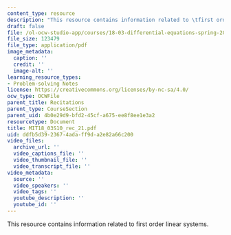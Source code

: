 ```yaml
---
content_type: resource
description: "This resource contains information related to \tfirst order linear systems."
draft: false
file: /ol-ocw-studio-app/courses/18-03-differential-equations-spring-2010/ddfb5d3923674adaff9da2e82a66c200_MIT18_03S10_rec_21.pdf
file_size: 123479
file_type: application/pdf
image_metadata:
  caption: ''
  credit: ''
  image-alt: ''
learning_resource_types:
- Problem-solving Notes
license: https://creativecommons.org/licenses/by-nc-sa/4.0/
ocw_type: OCWFile
parent_title: Recitations
parent_type: CourseSection
parent_uid: 4b0e29d9-bfd2-45cf-a675-ee8f8ee1e3a2
resourcetype: Document
title: MIT18_03S10_rec_21.pdf
uid: ddfb5d39-2367-4ada-ff9d-a2e82a66c200
video_files:
  archive_url: ''
  video_captions_file: ''
  video_thumbnail_file: ''
  video_transcript_file: ''
video_metadata:
  source: ''
  video_speakers: ''
  video_tags: ''
  youtube_description: ''
  youtube_id: ''
---
```

This resource contains information related to 	first order linear systems.